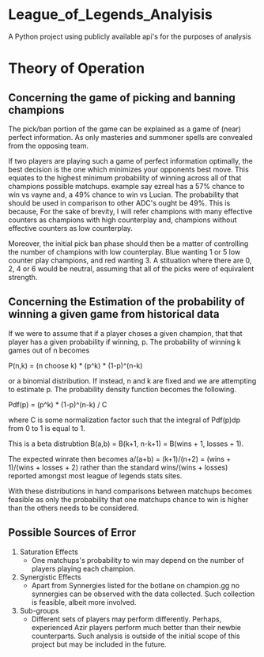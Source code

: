 # League_of_Legends_Analyisis
A Python project using publicly available api's for the purposes of analysis

# Theory of Operation
## Concerning the game of picking and banning champions

The pick/ban portion of the game can be explained as a game of (near) perfect information. As only masteries and summoner spells are convealed from the opposing team. 

If two players are playing such a game of perfect information optimally, the best decision is the one which minimizes your opponents best move. This equates to the highest minimum probability of winning across all of that champions possible matchups. example say ezreal has a 57% chance to win vs vayne and, a 49% chance to win vs Lucian. The probability that should be used in comparison to other ADC's ought be 49%. This is because,  For the sake of brevity, I will refer champions with many effective counters as champions with high counterplay and, champions without effective counters as low counterplay.

Moreover, the initial pick ban phase should then be a matter of controlling the number of champions with low counterplay. Blue wanting 1 or 5 low counter play champions, and red wanting 3. A stituation where there are 0, 2, 4 or 6 would be neutral, assuming that all of the picks were of equivalent strength. 

## Concerning the Estimation of the probability of winning a given game from historical data

If we were to assume that if a player choses a given champion, that that player has a given probability if winning, p. The probability of winning k games out of n becomes 

P(n,k) = (n choose k) * (p^k) * (1-p)^(n-k) 

or a binomial distribution. If instead, n and k are fixed and we are attempting to estimate p. The probability density function becomes the following.

Pdf(p) = (p^k) * (1-p)^(n-k) / C 

where C is some normalization factor such that the integral of Pdf(p)dp from 0 to 1 is equal to 1. 

This is a beta distrubtion B(a,b) = B(k+1, n-k+1) = B(wins + 1, losses + 1). 

The expected winrate then becomes a/(a+b) = (k+1)/(n+2) = (wins + 1)/(wins + losses + 2) rather than the standard wins/(wins + losses) reported amongst most league of legends stats sites. 

With these distributions in hand comparisons between matchups becomes feasible as only the probability that one matchups chance to win is higher than the others needs to be considered.

## Possible Sources of Error

1. Saturation Effects
    * One matchups's probability to win may depend on the number of players playing each champion.
2. Synergistic Effects
    * Apart from Synnergies listed for the botlane on champion.gg no synnergies can be observed with the data collected. Such collection is feasible, albeit more involved.
3. Sub-groups
    * Different sets of players may perform differently. Perhaps, experienced Azir players perform much better than their newbie counterparts. Such analysis is outside of the initial scope of this project but may be included in the future.
